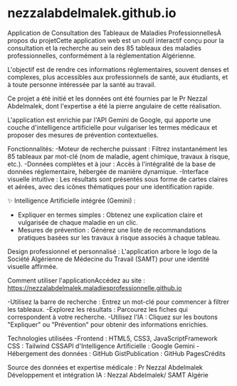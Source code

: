# nezzalabdelmalek.github.io

Application de Consultation des Tableaux de Maladies ProfessionnellesÀ propos du projetCette application web est un outil interactif conçu pour la consultation et la recherche au sein des 85 tableaux des maladies professionnelles, 
conformément à la réglementation Algérienne. 

L'objectif est de rendre ces informations réglementaires, souvent denses et complexes, plus accessibles aux professionnels de santé, aux étudiants, et à toute personne intéressée par la santé au travail.

Ce projet a été initié et les données ont été fournies par le Pr Nezzal Abdelmalek, dont l'expertise a été la pierre angulaire de cette réalisation.

L'application est enrichie par l'API Gemini de Google, qui apporte une couche d'intelligence artificielle pour vulgariser les termes médicaux et proposer des mesures de prévention contextuelles.

Fonctionnalités:
-Moteur de recherche puissant : Filtrez instantanément les 85 tableaux par mot-clé (nom de maladie, agent chimique, travaux à risque, etc.).
-Données complètes et à jour : Accès à l'intégralité de la base de données réglementaire, hébergée de manière dynamique.
-Interface visuelle intuitive : Les résultats sont présentés sous forme de cartes claires et aérées, avec des icônes thématiques pour une identification rapide.

✨ Intelligence Artificielle intégrée (Gemini) :
- Expliquer en termes simples : Obtenez une explication claire et vulgarisée de chaque maladie en un clic.
- Mesures de prévention : Générez une liste de recommandations pratiques basées sur les travaux à risque associés à chaque tableau.

Design professionnel et personnalisé : 
L'application arbore le logo de la Société Algérienne de Médecine du Travail (SAMT) pour une identité visuelle affirmée.

Comment utiliser l'applicationAccédez au site : https://nezzalabdelmalek.maladiesprofessionnelle.github.io

-Utilisez la barre de recherche : Entrez un mot-clé pour commencer à filtrer les tableaux.
-Explorez les résultats : Parcourez les fiches qui correspondent à votre recherche.
-Utilisez l'IA : Cliquez sur les boutons "Expliquer" ou "Prévention" pour obtenir des informations enrichies.

Technologies utilisées
-Frontend : HTML5, CSS3, JavaScriptFramework CSS : Tailwind CSSAPI d'Intelligence Artificielle : Google Gemini
-Hébergement des données : GitHub GistPublication : GitHub PagesCrédits

Source des données et expertise médicale : Pr Nezzal Abdelmalek
Développement et intégration IA : Nezzal Abdelmalek/ SAMT Algérie
